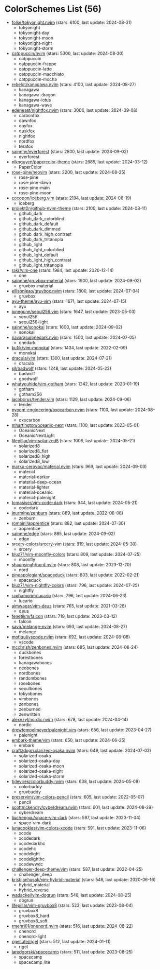 
ColorSchemes List (56)
======================
  
- [folke/tokyonight.nvim](https://github.com/folke/tokyonight.nvim) (stars: 6100, last update: 2024-08-31)  
  - tokyonight  
  - tokyonight-day  
  - tokyonight-moon  
  - tokyonight-night  
  - tokyonight-storm  
- [catppuccin/nvim](https://github.com/catppuccin/nvim) (stars: 5300, last update: 2024-08-20)  
  - catppuccin  
  - catppuccin-frappe  
  - catppuccin-latte  
  - catppuccin-macchiato  
  - catppuccin-mocha  
- [rebelot/kanagawa.nvim](https://github.com/rebelot/kanagawa.nvim) (stars: 4100, last update: 2024-08-27)  
  - kanagawa  
  - kanagawa-dragon  
  - kanagawa-lotus  
  - kanagawa-wave  
- [edeneast/nightfox.nvim](https://github.com/edeneast/nightfox.nvim) (stars: 3000, last update: 2024-09-08)  
  - carbonfox  
  - dawnfox  
  - dayfox  
  - duskfox  
  - nightfox  
  - nordfox  
  - terafox  
- [sainnhe/everforest](https://github.com/sainnhe/everforest) (stars: 2800, last update: 2024-09-02)  
  - everforest  
- [nlknguyen/papercolor-theme](https://github.com/nlknguyen/papercolor-theme) (stars: 2685, last update: 2024-03-12)  
  - PaperColor  
- [rose-pine/neovim](https://github.com/rose-pine/neovim) (stars: 2200, last update: 2024-08-25)  
  - rose-pine  
  - rose-pine-dawn  
  - rose-pine-main  
  - rose-pine-moon  
- [cocopon/iceberg.vim](https://github.com/cocopon/iceberg.vim) (stars: 2194, last update: 2024-06-19)  
  - iceberg  
- [projekt0n/github-nvim-theme](https://github.com/projekt0n/github-nvim-theme) (stars: 2100, last update: 2024-08-11)  
  - github_dark  
  - github_dark_colorblind  
  - github_dark_default  
  - github_dark_dimmed  
  - github_dark_high_contrast  
  - github_dark_tritanopia  
  - github_light  
  - github_light_colorblind  
  - github_light_default  
  - github_light_high_contrast  
  - github_light_tritanopia  
- [rakr/vim-one](https://github.com/rakr/vim-one) (stars: 1984, last update: 2020-12-14)  
  - one  
- [sainnhe/gruvbox-material](https://github.com/sainnhe/gruvbox-material) (stars: 1900, last update: 2024-09-02)  
  - gruvbox-material  
- [ellisonleao/gruvbox.nvim](https://github.com/ellisonleao/gruvbox.nvim) (stars: 1800, last update: 2024-07-04)  
  - gruvbox  
- [ayu-theme/ayu-vim](https://github.com/ayu-theme/ayu-vim) (stars: 1671, last update: 2024-07-15)  
  - ayu  
- [junegunn/seoul256.vim](https://github.com/junegunn/seoul256.vim) (stars: 1647, last update: 2023-05-03)  
  - seoul256  
  - seoul256-light  
- [sainnhe/sonokai](https://github.com/sainnhe/sonokai) (stars: 1600, last update: 2024-09-02)  
  - sonokai  
- [navarasu/onedark.nvim](https://github.com/navarasu/onedark.nvim) (stars: 1500, last update: 2024-07-05)  
  - onedark  
- [ku1ik/vim-monokai](https://github.com/ku1ik/vim-monokai) (stars: 1434, last update: 2022-02-09)  
  - monokai  
- [dracula/vim](https://github.com/dracula/vim) (stars: 1300, last update: 2024-07-21)  
  - dracula  
- [sjl/badwolf](https://github.com/sjl/badwolf) (stars: 1248, last update: 2024-05-23)  
  - badwolf  
  - goodwolf  
- [whatyouhide/vim-gotham](https://github.com/whatyouhide/vim-gotham) (stars: 1242, last update: 2023-01-19)  
  - gotham  
  - gotham256  
- [jacoborus/tender.vim](https://github.com/jacoborus/tender.vim) (stars: 1129, last update: 2024-09-06)  
  - tender  
- [nyoom-engineering/oxocarbon.nvim](https://github.com/nyoom-engineering/oxocarbon.nvim) (stars: 1100, last update: 2024-08-28)  
  - oxocarbon  
- [mhartington/oceanic-next](https://github.com/mhartington/oceanic-next) (stars: 1100, last update: 2023-05-01)  
  - OceanicNext  
  - OceanicNextLight  
- [lifepillar/vim-solarized8](https://github.com/lifepillar/vim-solarized8) (stars: 1006, last update: 2024-05-21)  
  - solarized8  
  - solarized8_flat  
  - solarized8_high  
  - solarized8_low  
- [marko-cerovac/material.nvim](https://github.com/marko-cerovac/material.nvim) (stars: 969, last update: 2024-09-03)  
  - material  
  - material-darker  
  - material-deep-ocean  
  - material-lighter  
  - material-oceanic  
  - material-palenight  
- [tomasiser/vim-code-dark](https://github.com/tomasiser/vim-code-dark) (stars: 944, last update: 2024-05-21)  
  - codedark  
- [jnurmine/zenburn](https://github.com/jnurmine/zenburn) (stars: 889, last update: 2022-08-08)  
  - zenburn  
- [romainl/apprentice](https://github.com/romainl/apprentice) (stars: 882, last update: 2024-07-30)  
  - apprentice  
- [sainnhe/edge](https://github.com/sainnhe/edge) (stars: 865, last update: 2024-09-02)  
  - edge  
- [srcery-colors/srcery-vim](https://github.com/srcery-colors/srcery-vim) (stars: 819, last update: 2024-05-30)  
  - srcery  
- [bluz71/vim-moonfly-colors](https://github.com/bluz71/vim-moonfly-colors) (stars: 809, last update: 2024-07-25)  
  - moonfly  
- [shaunsingh/nord.nvim](https://github.com/shaunsingh/nord.nvim) (stars: 803, last update: 2023-12-20)  
  - nord  
- [pineapplegiant/spaceduck](https://github.com/pineapplegiant/spaceduck) (stars: 803, last update: 2022-02-21)  
  - spaceduck  
- [bluz71/vim-nightfly-colors](https://github.com/bluz71/vim-nightfly-colors) (stars: 796, last update: 2024-07-25)  
  - nightfly  
- [raphamorim/lucario](https://github.com/raphamorim/lucario) (stars: 796, last update: 2024-06-23)  
  - lucario  
- [ajmwagar/vim-deus](https://github.com/ajmwagar/vim-deus) (stars: 765, last update: 2021-03-28)  
  - deus  
- [fenetikm/falcon](https://github.com/fenetikm/falcon) (stars: 719, last update: 2023-03-12)  
  - falcon  
- [savq/melange-nvim](https://github.com/savq/melange-nvim) (stars: 693, last update: 2024-08-27)  
  - melange  
- [mofiqul/vscode.nvim](https://github.com/mofiqul/vscode.nvim) (stars: 692, last update: 2024-08-08)  
  - vscode  
- [mcchrish/zenbones.nvim](https://github.com/mcchrish/zenbones.nvim) (stars: 685, last update: 2024-08-24)  
  - duckbones  
  - forestbones  
  - kanagawabones  
  - neobones  
  - nordbones  
  - randombones  
  - rosebones  
  - seoulbones  
  - tokyobones  
  - vimbones  
  - zenbones  
  - zenburned  
  - zenwritten  
- [alexvzyl/nordic.nvim](https://github.com/alexvzyl/nordic.nvim) (stars: 678, last update: 2024-04-14)  
  - nordic  
- [drewtempelmeyer/palenight.vim](https://github.com/drewtempelmeyer/palenight.vim) (stars: 656, last update: 2023-04-27)  
  - palenight  
- [embark-theme/vim](https://github.com/embark-theme/vim) (stars: 650, last update: 2024-06-25)  
  - embark  
- [craftzdog/solarized-osaka.nvim](https://github.com/craftzdog/solarized-osaka.nvim) (stars: 649, last update: 2024-07-03)  
  - solarized-osaka  
  - solarized-osaka-day  
  - solarized-osaka-moon  
  - solarized-osaka-night  
  - solarized-osaka-storm  
- [tjdevries/colorbuddy.nvim](https://github.com/tjdevries/colorbuddy.nvim) (stars: 638, last update: 2024-05-08)  
  - colorbuddy  
  - gruvbuddy  
- [preservim/vim-colors-pencil](https://github.com/preservim/vim-colors-pencil) (stars: 605, last update: 2022-05-07)  
  - pencil  
- [scottmckendry/cyberdream.nvim](https://github.com/scottmckendry/cyberdream.nvim) (stars: 601, last update: 2024-08-29)  
  - cyberdream  
- [liuchengxu/space-vim-dark](https://github.com/liuchengxu/space-vim-dark) (stars: 597, last update: 2023-11-04)  
  - space-vim-dark  
- [lunacookies/vim-colors-xcode](https://github.com/lunacookies/vim-colors-xcode) (stars: 591, last update: 2023-11-06)  
  - xcode  
  - xcodedark  
  - xcodedarkhc  
  - xcodehc  
  - xcodelight  
  - xcodelighthc  
  - xcodewwdc  
- [challenger-deep-theme/vim](https://github.com/challenger-deep-theme/vim) (stars: 587, last update: 2022-04-25)  
  - challenger_deep  
- [kristijanhusak/vim-hybrid-material](https://github.com/kristijanhusak/vim-hybrid-material) (stars: 546, last update: 2020-06-16)  
  - hybrid_material  
  - hybrid_reverse  
- [wadackel/vim-dogrun](https://github.com/wadackel/vim-dogrun) (stars: 546, last update: 2024-08-25)  
  - dogrun  
- [lifepillar/vim-gruvbox8](https://github.com/lifepillar/vim-gruvbox8) (stars: 523, last update: 2023-08-04)  
  - gruvbox8  
  - gruvbox8_hard  
  - gruvbox8_soft  
- [rmehri01/onenord.nvim](https://github.com/rmehri01/onenord.nvim) (stars: 516, last update: 2024-08-22)  
  - onenord  
  - onenord-light  
- [rigellute/rigel](https://github.com/rigellute/rigel) (stars: 512, last update: 2024-01-11)  
  - rigel  
- [jaredgorski/spacecamp](https://github.com/jaredgorski/spacecamp) (stars: 511, last update: 2023-08-25)  
  - spacecamp  
  - spacecamp_lite